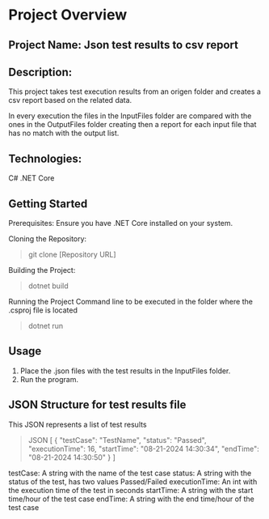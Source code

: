 # Project Overview

## Project Name: Json test results to csv report

## Description:

This project takes test execution results from an origen folder and creates a csv report based on the related data.

In every execution the files in the InputFiles folder are compared with the ones in the OutputFiles folder creating then a report for each input file that has no match with the output list.

## Technologies:

C#
.NET Core

## Getting Started

Prerequisites:
Ensure you have .NET Core installed on your system.

Cloning the Repository:

 > git clone [Repository URL]

Building the Project:

 > dotnet build

Running the Project
Command line to be executed in the folder where the .csproj file is located

 > dotnet run

## Usage

1. Place the .json files with the test results in the InputFiles folder.
2. Run the program.

## JSON Structure for test results file

This JSON represents a list of test results

 > JSON
 > [
 >     {
 >         "testCase": "TestName",
 >         "status": "Passed",
 >         "executionTime": 16,
 >         "startTime": "08-21-2024 14:30:34",
 >         "endTime": "08-21-2024 14:30:50"
 >     }
 > ]

testCase: A string with the name of the test case
status: A string with the status of the test, has two values Passed/Failed
executionTime: An int with the execution time of the test in seconds
startTime: A string with the start time/hour of the test case
endTime: A string with the end time/hour of the test case